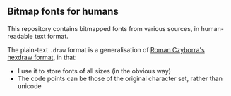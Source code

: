 Bitmap fonts for humans
-----------------------

This repository contains bitmapped fonts from various sources, in human-readable text format.

The plain-text `.draw` format is a generalisation of [Roman Czyborra's hexdraw format](http://czyborra.com/unifont/), in that:
- I use it to store fonts of all sizes (in the obvious way)  
- The code points can be those of the original character set, rather than unicode  
